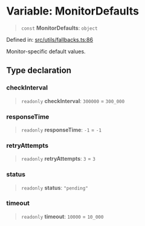 # Variable: MonitorDefaults

> `const` **MonitorDefaults**: `object`

Defined in: [src/utils/fallbacks.ts:86](https://github.com/Nick2bad4u/Uptime-Watcher/blob/8a1973382d5fe14c52996ecda381894eb7ecd4a6/src/utils/fallbacks.ts#L86)

Monitor-specific default values.

## Type declaration

### checkInterval

> `readonly` **checkInterval**: `300000` = `300_000`

### responseTime

> `readonly` **responseTime**: `-1` = `-1`

### retryAttempts

> `readonly` **retryAttempts**: `3` = `3`

### status

> `readonly` **status**: `"pending"`

### timeout

> `readonly` **timeout**: `10000` = `10_000`
